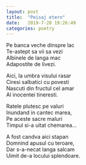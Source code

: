 ```yaml
---
layout: post
title:  "Peisaj etern"
date:   2019-7-28 19:26:49
categories: poetry
---
```


Pe banca veche dinspre lac <br />
Te-astept sa vii sa vezi <br />
Albinele de langa mac <br />Adapostite de livezi. <br />

Aici, la umbra visului rasar <br />
Ciresi salbatici cu povesti <br />
Nascuti din fructul cel amar <br />
Al inocentei tineresti. <br />

Ratele plutesc pe valuri <br />
Inundand in cantec marea, <br />
Pe aceste sacre maluri <br />
Timpul si-a uitat chemarea... <br />

A fost candva aici stapan <br />
Domnind apusul cu teroare, <br />
Dar s-a-necat langa salcam <br />
Uimit de-a locului splendoare.



